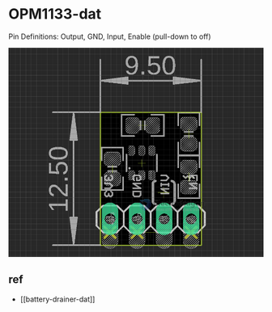 
# OPM1133-dat


Pin Definitions: Output, GND, Input, Enable (pull-down to off)


![](2023-09-22-18-25-26.png)


## ref 

- [[battery-drainer-dat]]